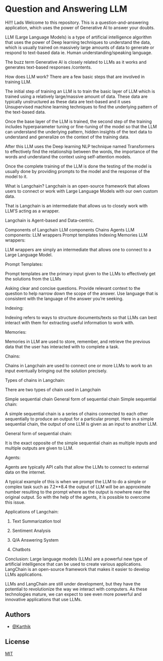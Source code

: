 
# Question and Answering LLM

Hi!!! Lads Welcome to this repository. This is a question-and-answering application, which uses the power of Generative AI to answer your doubts.

LLM (Large Language Models) is a type of artificial intelligence algorithm that uses the power of Deep learning techniques to understand the data, which is usually trained on massively large amounts of data to generate or respond to text-based data ie. Human understanding/speaking language.

The buzz term Generative AI is closely related to LLMs as it works and generates text-based responses /contents.

How does LLM work?
There are a few basic steps that are involved in training LLM.

The initial step of training an LLM is to train the basic layer of LLM which is trained using a relatively large/massive amount of data. These data are typically unstructured as these data are text-based and it uses Unsupervised machine learning techniques to find the underlying pattern of the text-based data.

Once the base layer of the LLM is trained, the second step of the training includes hyperparameter tuning or fine-tuning of the model so that the LLM can understand the underlying pattern, hidden insights of the text data to understand and generalize on the context of the training data.

After this LLM uses the Deep learning NLP technique named Transformers to effectively find the relationship between the words, the importance of the words and understand the context using self-attention models.

Once the complete training of the LLM is done the testing of the model is usually done by providing prompts to the model and the response of the model to it.

What is Langchain?
Langchain is an open-source framework that allows users to connect or work with Large Language Models with our own custom data.

That is Langchain is an intermediate that allows us to closely work with LLM’S acting as a wrapper.

Langchain is Agent-based and Data-centric.

Components of Langchain
LLM components
Chains
Agents
LLM components:
LLM wrappers
Prompt templates
Indexing
Memories
LLM wrappers:

LLM wrappers are simply an intermediate that allows one to connect to a Large Language Model.

Prompt Templates:

Prompt templates are the primary input given to the LLMs to effectively get the solutions from the LLMs

Asking clear and concise questions. Provide relevant context to the question to help narrow down the scope of the answer.
Use language that is consistent with the language of the answer you’re seeking.

Indexing:

Indexing refers to ways to structure documents/texts so that LLMs can best interact with them for extracting useful information to work with.

Memories:

Memories in LLM are used to store, remember, and retrieve the previous data that the user has interacted with to complete a task.

Chains:

Chains in Langchain are used to connect one or more LLMs to work to an input eventually bringing out the solution precisely.

Types of chains in Langchain:

There are two types of chain used in Langchain

Simple sequential chain
General form of sequential chain
Simple sequential chain:

A simple sequential chain is a series of chains connected to each other sequentially to produce an output for a particular prompt. Here in a simple sequential chain, the output of one LLM is given as an input to another LLM.

General form of sequential chain:

It is the exact opposite of the simple sequential chain as multiple inputs and multiple outputs are given to LLM.

Agents:

Agents are typically API calls that allow the LLMs to connect to external data on the internet.

A typical example of this is when we prompt the LLM to do a simple or complex task such as 7.2**8.4 the output of LLM will be an approximate number resulting to the prompt where as the output is nowhere near the original output. So with the help of the agents, it is possible to overcome this issue.

Applications of Langchain:

1. Text Summarization tool

2. Sentiment Analysis

3. Q/A Answering System

4. Chatbots

Conclusion:
Large language models (LLMs) are a powerful new type of artificial intelligence that can be used to create various applications. LangChain is an open-source framework that makes it easier to develop LLMs applications.

LLMs and LangChain are still under development, but they have the potential to revolutionize the way we interact with computers. As these technologies mature, we can expect to see even more powerful and innovative applications that use LLMs.


## Authors

- [@Karthik](https://impartial-wealth-154607.framer.app/projects)


## License

[MIT](https://choosealicense.com/licenses/mit/)


